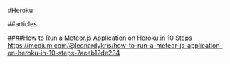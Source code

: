 #Heroku


##articles

####How to Run a Meteor.js Application on Heroku in 10 Steps
https://medium.com/@leonardykris/how-to-run-a-meteor-js-application-on-heroku-in-10-steps-7aceb12de234
